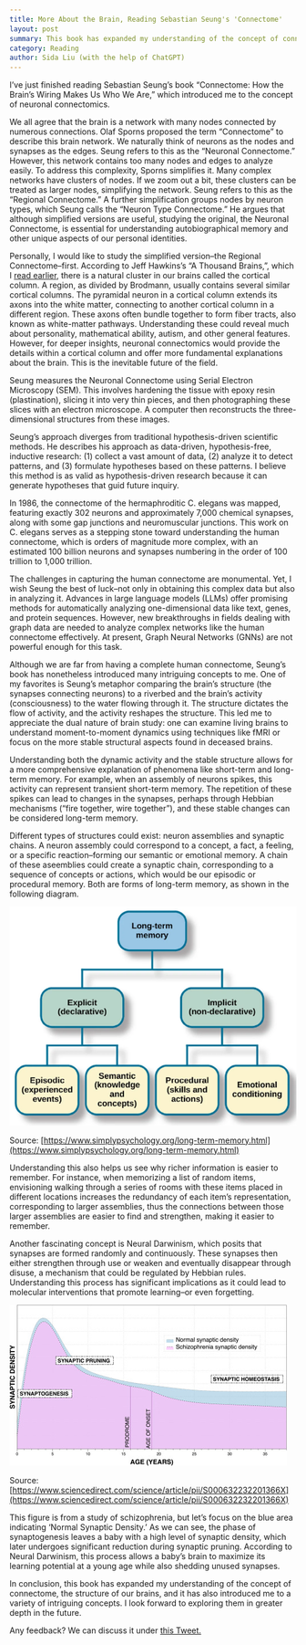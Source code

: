 ```yaml
---
title: More About the Brain, Reading Sebastian Seung's 'Connectome'
layout: post
summary: This book has expanded my understanding of the concept of connectome, the structure of our brains, and it has also introduced me to a variety of intriguing concepts.
category: Reading
author: Sida Liu (with the help of ChatGPT)
---
```

I’ve just finished reading Sebastian Seung’s book “Connectome: How the Brain’s Wiring Makes Us Who We Are,” which introduced me to the concept of neuronal connectomics.

We all agree that the brain is a network with many nodes connected by numerous connections. Olaf Sporns proposed the term “Connectome” to describe this brain network. We naturally think of neurons as the nodes and synapses as the edges. Seung refers to this as the “Neuronal Connectome.” However, this network contains too many nodes and edges to analyze easily. To address this complexity, Sporns simplifies it. Many complex networks have clusters of nodes. If we zoom out a bit, these clusters can be treated as larger nodes, simplifying the network. Seung refers to this as the “Regional Connectome.” A further simplification groups nodes by neuron types, which Seung calls the “Neuron Type Connectome.” He argues that although simplified versions are useful, studying the original, the Neuronal Connectome, is essential for understanding autobiographical memory and other unique aspects of our personal identities.

Personally, I would like to study the simplified version–the Regional Connectome–first. According to Jeff Hawkins’s “A Thousand Brains,”, which I [read earlier](https://liusida.github.io/reading/2023/05/15/Hawkins-Thousand-Brains-book/), there is a natural cluster in our brains called the cortical column. A region, as divided by Brodmann, usually contains several similar cortical columns. The pyramidal neuron in a cortical column extends its axons into the white matter, connecting to another cortical column in a different region. These axons often bundle together to form fiber tracts, also known as white-matter pathways. Understanding these could reveal much about personality, mathematical ability, autism, and other general features. However, for deeper insights, neuronal connectomics would provide the details within a cortical column and offer more fundamental explanations about the brain. This is the inevitable future of the field.

Seung measures the Neuronal Connectome using Serial Electron Microscopy (SEM). This involves hardening the tissue with epoxy resin (plastination), slicing it into very thin pieces, and then photographing these slices with an electron microscope. A computer then reconstructs the three-dimensional structures from these images.

Seung’s approach diverges from traditional hypothesis-driven scientific methods. He describes his approach as data-driven, hypothesis-free, inductive research: (1) collect a vast amount of data, (2) analyze it to detect patterns, and (3) formulate hypotheses based on these patterns. I believe this method is as valid as hypothesis-driven research because it can generate hypotheses that guid future inquiry.

In 1986, the connectome of the hermaphroditic C. elegans was mapped, featuring exactly 302 neurons and approximately 7,000 chemical synapses, along with some gap junctions and neuromuscular junctions. This work on C. elegans serves as a stepping stone toward understanding the human connectome, which is orders of magnitude more complex, with an estimated 100 billion neurons and synapses numbering in the order of 100 trillion to 1,000 trillion.

The challenges in capturing the human connectome are monumental. Yet, I wish Seung the best of luck–not only in obtaining this complex data but also in analyzing it. Advances in large language models (LLMs) offer promising methods for automatically analyzing one-dimensional data like text, genes, and protein sequences. However, new breakthroughs in fields dealing with graph data are needed to analyze complex networks like the human connectome effectively. At present, Graph Neural Networks (GNNs) are not powerful enough for this task.

Although we are far from having a complete human connectome, Seung’s book has nonetheless introduced many intriguing concepts to me. One of my favorites is Seung’s metaphor comparing the brain’s structure (the synapses connecting neurons) to a riverbed and the brain’s activity (consciousness) to the water flowing through it. The structure dictates the flow of activity, and the activity reshapes the structure. This led me to appreciate the dual nature of brain study: one can examine living brains to understand moment-to-moment dynamics using techniques like fMRI or focus on the more stable structural aspects found in deceased brains.

Understanding both the dynamic activity and the stable structure allows for a more comprehensive explanation of phenomena like short-term and long-term memory. For example, when an assembly of neurons spikes, this activity can represent transient short-term memory. The repetition of these spikes can lead to changes in the synapses, perhaps through Hebbian mechanisms (“fire together, wire together”), and these stable changes can be considered long-term memory.

Different types of structures could exist: neuron assemblies and synaptic chains. A neuron assembly could correspond to a concept, a fact, a feeling, or a specific reaction–forming our semantic or emotional memory. A chain of these aseemblies could create a synaptic chain, corresponding to a sequence of concepts or actions, which would be our episodic or procedural memory. Both are forms of long-term memory, as shown in the following diagram.

![Long-term Memory](/assets/images/2023-09-03-long-term-memory.png)

Source: [https://www.simplypsychology.org/long-term-memory.html](https://www.simplypsychology.org/long-term-memory.html)

Understanding this also helps us see why richer information is easier to remember. For instance, when memorizing a list of random items, envisioning walking through a series of rooms with these items placed in different locations increases the redundancy of each item’s representation, corresponding to larger assemblies, thus the connections between those larger assemblies are easier to find and strengthen, making it easier to remember.

Another fascinating concept is Neural Darwinism, which posits that synapses are formed randomly and continuously. These synapses then either strengthen through use or weaken and eventually disappear through disuse, a mechanism that could be regulated by Hebbian rules. Understanding this process has significant implications as it could lead to molecular interventions that promote learning–or even forgetting.

![Synaptic Density](/assets/images/2023-09-03-synaptic-density.jpg)

Source: [https://www.sciencedirect.com/science/article/pii/S000632232201366X](https://www.sciencedirect.com/science/article/pii/S000632232201366X)

This figure is from a study of schizophrenia, but let’s focus on the blue area indicating ‘Normal Synaptic Density.’ As we can see, the phase of synaptogenesis leaves a baby with a high level of synaptic density, which later undergoes significant reduction during synaptic pruning. According to Neural Darwinism, this process allows a baby’s brain to maximize its learning potential at a young age while also shedding unused synapses.

In conclusion, this book has expanded my understanding of the concept of connectome, the structure of our brains, and it has also introduced me to a variety of intriguing concepts. I look forward to exploring them in greater depth in the future.


Any feedback? We can discuss it under [this Tweet. <i class="fab fa-twitter"></i>](https://twitter.com/liusida2007/status/1658114711605354499)
